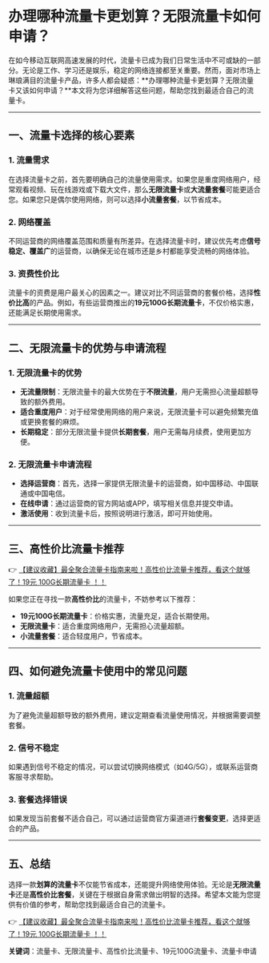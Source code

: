 # 办理哪种流量卡更划算？无限流量卡如何申请？

在如今移动互联网高速发展的时代，流量卡已成为我们日常生活中不可或缺的一部分。无论是工作、学习还是娱乐，稳定的网络连接都至关重要。然而，面对市场上琳琅满目的流量卡产品，许多人都会疑惑：**办理哪种流量卡更划算？无限流量卡又该如何申请？**本文将为您详细解答这些问题，帮助您找到最适合自己的流量卡。

---

## 一、流量卡选择的核心要素

### 1. **流量需求**
在选择流量卡之前，首先要明确自己的流量使用需求。如果您是重度网络用户，经常观看视频、玩在线游戏或下载大文件，那么**无限流量卡**或**大流量套餐**可能更适合您。如果您只是偶尔使用网络，则可以选择**小流量套餐**，以节省成本。

### 2. **网络覆盖**
不同运营商的网络覆盖范围和质量有所差异。在选择流量卡时，建议优先考虑**信号稳定、覆盖广**的运营商，以确保无论在城市还是乡村都能享受流畅的网络体验。

### 3. **资费性价比**
流量卡的资费是用户最关心的因素之一。建议对比不同运营商的套餐价格，选择**性价比高**的产品。例如，有些运营商推出的**19元100G长期流量卡**，不仅价格实惠，还能满足长期使用需求。

---

## 二、无限流量卡的优势与申请流程

### 1. **无限流量卡的优势**
- **无流量限制**：无限流量卡的最大优势在于**不限流量**，用户无需担心流量超额导致的额外费用。
- **适合重度用户**：对于经常使用网络的用户来说，无限流量卡可以避免频繁充值或更换套餐的麻烦。
- **长期稳定**：部分无限流量卡提供**长期套餐**，用户无需每月续费，使用更加方便。

### 2. **无限流量卡申请流程**
- **选择运营商**：首先，选择一家提供无限流量卡的运营商，如中国移动、中国联通或中国电信。
- **在线申请**：通过运营商的官方网站或APP，填写相关信息并提交申请。
- **激活使用**：收到流量卡后，按照说明进行激活，即可开始使用。

---

## 三、高性价比流量卡推荐

👉 [【建议收藏】最全聚合流量卡指南来啦！高性价比流量卡推荐，看这个就够了！19元 100G长期流量卡 ！！](https://bit.ly/Liuliangka)

如果您正在寻找一款**高性价比**的流量卡，不妨参考以下推荐：
- **19元100G长期流量卡**：价格实惠，流量充足，适合长期使用。
- **无限流量卡**：适合重度网络用户，无需担心流量超额。
- **小流量套餐**：适合轻度用户，节省成本。

---

## 四、如何避免流量卡使用中的常见问题

### 1. **流量超额**
为了避免流量超额导致的额外费用，建议定期查看流量使用情况，并根据需要调整套餐。

### 2. **信号不稳定**
如果遇到信号不稳定的情况，可以尝试切换网络模式（如4G/5G），或联系运营商客服寻求帮助。

### 3. **套餐选择错误**
如果发现当前套餐不适合自己，可以通过运营商官方渠道进行**套餐变更**，选择更适合的产品。

---

## 五、总结

选择一款**划算的流量卡**不仅能节省成本，还能提升网络使用体验。无论是**无限流量卡**还是**高性价比套餐**，关键在于根据自身需求做出明智的选择。希望本文能为您提供有价值的参考，帮助您找到最适合自己的流量卡。

👉 [【建议收藏】最全聚合流量卡指南来啦！高性价比流量卡推荐，看这个就够了！19元 100G长期流量卡 ！！](https://bit.ly/Liuliangka)

**关键词**：流量卡、无限流量卡、高性价比流量卡、19元100G流量卡、流量卡申请